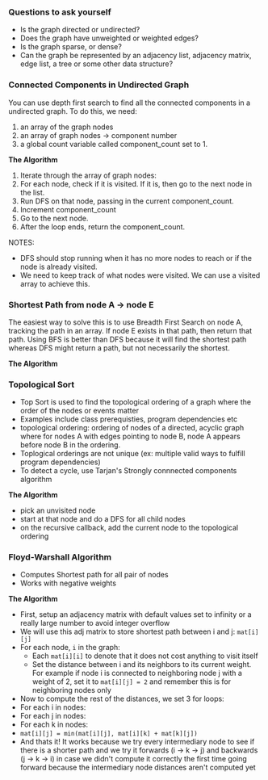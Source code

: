 ### Questions to ask yourself
- Is the graph directed or undirected?
- Does the graph have unweighted or weighted edges?
- Is the graph sparse, or dense?
- Can the graph be represented by an adjacency list, adjacency matrix, edge list, a tree or some other data structure?

### Connected Components in Undirected Graph
You can use depth first search to find all the connected components in a undirected graph. To do this, we need:
1. an array of the graph nodes
2. an array of graph nodes -> component number
3. a global count variable called component_count set to 1.

**The Algorithm**
1. Iterate through the array of graph nodes:
2. For each node, check if it is visited. If it is, then go to the next node in the list.
3. Run DFS on that node, passing in the current component_count.
4. Increment component_count
5. Go to the next node.
6. After the loop ends, return the component_count.

NOTES:
- DFS should stop running when it has no more nodes to reach or if the node is already visited.
- We need to keep track of what nodes were visited. We can use a visited array to achieve this.

### Shortest Path from node A -> node E
The easiest way to solve this is to use Breadth First Search on node A, tracking the path in an array. If node E exists in that path, then return that path.
Using BFS is better than DFS because it will find the shortest path whereas DFS might return a path, but not necessarily the shortest.

**The Algorithm**

### Topological Sort
- Top Sort is used to find the topological ordering of a graph where the order of the nodes or events matter
- Examples include class prerequisties, program dependencies etc
- topological ordering: ordering of nodes of a directed, acyclic graph where for nodes A with edges pointing to node B, node A appears before node B in the ordering.
- Toplogical orderings are not unique (ex: multiple valid ways to fulfill program dependencies)
- To detect a cycle, use Tarjan's Strongly connnected components algorithm

**The Algorithm**
- pick an unvisited node
- start at that node and do a DFS for all child nodes
- on the recursive callback, add the current node to the topological ordering

### Floyd-Warshall Algorithm
- Computes Shortest path for all pair of nodes
- Works with negative weights

**The Algorithm**
- First, setup an adjacency matrix with default values set to infinity or a really large number to avoid integer overflow
- We will use this adj matrix to store shortest path between i and j: `mat[i][j]`
- For each node, `i` in the graph:
  - Each `mat[i][i]` to denote that it does not cost anything to visit itself
  - Set the distance between i and its neighbors to its current weight. For example if node i is connected to neighboring node j with a weight of 2, set it to `mat[i][j] = 2` and remember this is for neighboring nodes only
 - Now to compute the rest of the distances, we set 3 for loops:
 - For each i in nodes:
 - For each j in nodes:
 - For each k in nodes:
  - `mat[i][j] = min(mat[i][j], mat[i][k] + mat[k][j])`
- And thats it! It works because we try every intermediary node to see if there is a shorter path and we try it forwards (i -> k -> j) and backwards (j -> k -> i) in case we didn't compute it correctly the first time going forward because the intermediary node distances aren't computed yet     
